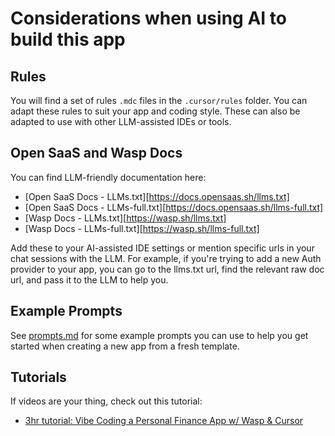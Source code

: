 # Considerations when using AI to build this app

## Rules

You will find a set of rules `.mdc` files in the `.cursor/rules` folder. You can adapt these rules to suit your app and coding style. These can also be adapted to use with other LLM-assisted IDEs or tools.

## Open SaaS and Wasp Docs

You can find LLM-friendly documentation here:
- [Open SaaS Docs - LLMs.txt][https://docs.opensaas.sh/llms.txt]
- [Open SaaS Docs - LLMs-full.txt][https://docs.opensaas.sh/llms-full.txt]
- [Wasp Docs - LLMs.txt][https://wasp.sh/llms.txt]
- [Wasp Docs - LLMs-full.txt][https://wasp.sh/llms-full.txt]

Add these to your AI-assisted IDE settings or mention specific urls in your chat sessions with the LLM. For example, if you're trying to add a new Auth provider to your app, you can go to the llms.txt url, find the relevant raw doc url, and pass it to the LLM to help you.

## Example Prompts

See [prompts.md](prompts.md) for some example prompts you can use to help you get started when creating a new app from a fresh template.

## Tutorials

If videos are your thing, check out this tutorial:
- [3hr tutorial: Vibe Coding a Personal Finance App w/ Wasp & Cursor](https://www.youtube.com/watch?v=WYzEROo7reY)